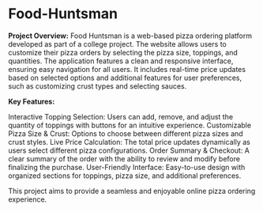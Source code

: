 # Food-Huntsman

**Project Overview:** Food Huntsman is a web-based pizza ordering platform developed as part of a college project. The website allows users to customize their pizza orders by selecting the pizza size, toppings, and quantities. The application features a clean and responsive interface, ensuring easy navigation for all users. It includes real-time price updates based on selected options and additional features for user preferences, such as customizing crust types and selecting sauces.

**Key Features:**

Interactive Topping Selection: Users can add, remove, and adjust the quantity of toppings with buttons for an intuitive experience.
Customizable Pizza Size & Crust: Options to choose between different pizza sizes and crust styles.
Live Price Calculation: The total price updates dynamically as users select different pizza configurations.
Order Summary & Checkout: A clear summary of the order with the ability to review and modify before finalizing the purchase.
User-Friendly Interface: Easy-to-use design with organized sections for toppings, pizza size, and additional preferences.


This project aims to provide a seamless and enjoyable online pizza ordering experience.
